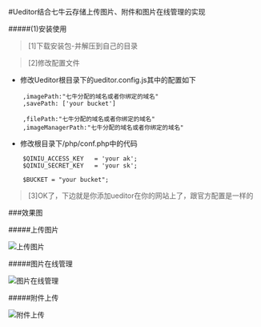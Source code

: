 #Ueditor结合七牛云存储上传图片、附件和图片在线管理的实现

#####(1)安装使用

>[1]下载安装包-并解压到自己的目录

>[2]修改配置文件
 
  - 修改Ueditor根目录下的ueditor.config.js其中的配置如下

```	
	,imagePath:"七牛分配的域名或者你绑定的域名"
	,savePath: ['your bucket']

	,filePath:"七牛分配的域名或者你绑定的域名"   
	,imageManagerPath:"七牛分配的域名或者你绑定的域名"
```

  - 修改根目录下/php/conf.php中的代码

```		
  	$QINIU_ACCESS_KEY	= 'your ak';
	$QINIU_SECRET_KEY	= 'your sk';

	$BUCKET = "your bucket";
```	


>[3]OK了，下边就是你添加ueditor在你的网站上了，跟官方配置是一样的

###效果图

#####上传图片

![上传图片](https://raw.github.com/widuu/utf8_qiniu_ueditor/master/images/uploadimg.png)

#####图片在线管理

![图片在线管理](https://raw.github.com/widuu/utf8_qiniu_ueditor/master/images/imagemanner.png)

#####附件上传

![附件上传](https://raw.github.com/widuu/utf8_qiniu_ueditor/master/images/fileupload.png)

